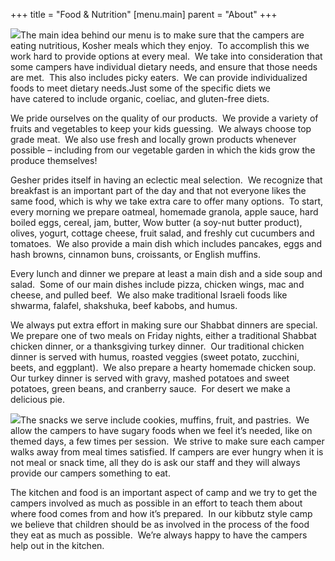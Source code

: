 +++
title = "Food & Nutrition"
[menu.main]
parent = "About"
+++

<img class="float-left rounded mr-4 mb-4" src="IMG_2903-400x266.jpg">The main idea behind our menu is to make sure that the campers are eating nutritious, Kosher meals which they enjoy.  To accomplish this we work hard to provide options at every meal.  We take into consideration that some campers have individual dietary needs, and ensure that those needs are met.  This also includes picky eaters.  We can provide individualized foods to meet dietary needs.Just some of the specific diets we have catered to include organic, coeliac, and gluten-free diets.

We pride ourselves on the quality of our products.  We provide a variety of fruits and vegetables to keep your kids guessing.  We always choose top grade meat.  We also use fresh and locally grown products whenever possible – including from our vegetable garden in which the kids grow the produce themselves!

Gesher prides itself in having an eclectic meal selection.  We recognize that breakfast is an important part of the day and that not everyone likes the same food, which is why we take extra care to offer many options.  To start, every morning we prepare oatmeal, homemade granola, apple sauce, hard boiled eggs, cereal, jam, butter, Wow butter (a soy-nut butter product), olives, yogurt, cottage cheese, fruit salad, and freshly cut cucumbers and tomatoes.  We also provide a main dish which includes pancakes, eggs and hash browns, cinnamon buns, croissants, or English muffins.

Every lunch and dinner we prepare at least a main dish and a side soup and salad.  Some of our main dishes include pizza, chicken wings, mac and cheese, and pulled beef.  We also make traditional Israeli foods like shwarma, falafel, shakshuka, beef kabobs, and humus.

We always put extra effort in making sure our Shabbat dinners are special.  We prepare one of two meals on Friday nights, either a traditional Shabbat chicken dinner, or a thanksgiving turkey dinner.  Our traditional chicken dinner is served with humus, roasted veggies (sweet potato, zucchini, beets, and eggplant).  We also prepare a hearty homemade chicken soup.  Our turkey dinner is served with gravy, mashed potatoes and sweet potatoes, green beans, and cranberry sauce.  For desert we make a delicious pie.

<img class="float-right rounded ml-4 mb-4" src="IMG_2924-400x266.jpg">The snacks we serve include cookies, muffins, fruit, and pastries.  We allow the campers to have sugary foods when we feel it’s needed, like on themed days, a few times per session.  We strive to make sure each camper walks away from meal times satisfied. If campers are ever hungry when it is not meal or snack time, all they do is ask our staff and they will always provide our campers something to eat.

The kitchen and food is an important aspect of camp and we try to get the campers involved as much as possible in an effort to teach them about where food comes from and how it’s prepared.  In our kibbutz style camp we believe that children should be as involved in the process of the food they eat as much as possible.  We’re always happy to have the campers help out in the kitchen.